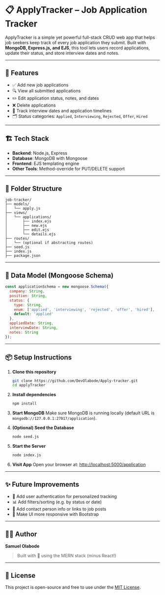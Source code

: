 # 📋 ApplyTracker – Job Application Tracker

ApplyTracker is a simple yet powerful full-stack CRUD web app that helps job seekers keep track of every job application they submit. Built with **MongoDB, Express.js, and EJS**, this tool lets users record applications, update their status, and store interview dates and notes.

---

## 🚀 Features

- ✅ Add new job applications
- 🔍 View all submitted applications
- ✏️ Edit application status, notes, and dates
- ❌ Delete applications
- 📅 Track interview dates and application timelines
- 🗂️ Status categories: `Applied`, `Interviewing`, `Rejected`, `Offer`, `Hired`

---

## 🏗️ Tech Stack

- **Backend**: Node.js, Express
- **Database**: MongoDB with Mongoose
- **Frontend**: EJS templating engine
- **Other Tools**: Method-override for PUT/DELETE support

---

## 📁 Folder Structure

```
job-tracker/
├── models/
│   └── apply.js
├── views/
│   └── applications/
│       ├── index.ejs
│       ├── new.ejs
│       ├── edit.ejs
│       └── details.ejs
├── routes/
│   └── (optional if abstracting routes)
├── seed.js
├── index.js
├── package.json
```

---

## 🧠 Data Model (Mongoose Schema)

```js
const applicationSchema = new mongoose.Schema({
  company: String,
  position: String,
  status: {
    type: String,
    enum: ['applied', 'interviewing', 'rejected', 'offer', 'hired'],
    default: 'applied'
  },
  appliedDate: String,
  interviewDate: String,
  notes: String
});
```

---

## 📦 Setup Instructions

1. **Clone this repository**
   ```bash
   git clone https://github.com/DevOlabode/Apply-tracker.git
   cd applyTracker
   ```

2. **Install dependencies**
   ```bash
   npm install
   ```

3. **Start MongoDB**
   Make sure MongoDB is running locally (default URL is `mongodb://127.0.0.1:27017/application`).

4. **(Optional) Seed the Database**
   ```bash
   node seed.js
   ```

5. **Start the Server**
   ```bash
   node index.js
   ```

6. **Visit App**
   Open your browser at: [http://localhost:5000/application](http://localhost:5000/application)

---

## ✨ Future Improvements

- 🔐 Add user authentication for personalized tracking
- 📊 Add filters/sorting (e.g. by status or date)
- 💬 Add contact person info or links to job posts
- 📱 Make UI more responsive with Bootstrap

---

## 🧑‍💻 Author

**Samuel Olabode**

> Built with 💙 using the MERN stack (minus React!)

---

## 📄 License

This project is open-source and free to use under the [MIT License](LICENSE).
